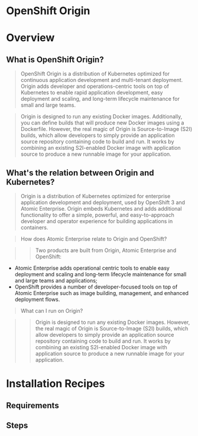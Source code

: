 OpenShift Origin
================

# Overview

## What is OpenShift Origin?

> OpenShift Origin is a distribution of Kubernetes optimized for continuous application development and multi-tenant deployment. Origin adds developer and operations-centric tools on top of Kubernetes to enable rapid application development, easy deployment and scaling, and long-term lifecycle maintenance for small and large teams.

> Origin is designed to run any existing Docker images.
> Additionally, you can define builds that will produce new Docker images using a Dockerfile.
> However, the real magic of Origin is Source-to-Image (S2I) builds, which allow developers to simply provide an application source repository containing code to build and run. It works by combining an existing S2I-enabled Docker image with application source to produce a new runnable image for your application.

## What's the relation between Origin and Kubernetes?

> Origin is a distribution of Kubernetes optimized for enterprise application development and deployment, used by OpenShift 3 and Atomic Enterprise. Origin embeds Kubernetes and adds additional functionality to offer a simple, powerful, and easy-to-approach developer and operator experience for building applications in containers.

> How does Atomic Enterprise relate to Origin and OpenShift?

>> Two products are built from Origin, Atomic Enterprise and OpenShift:
- Atomic Enterprise adds operational centric tools to enable easy deployment and scaling and long-term lifecycle maintenance for small and large teams and applications;
- OpenShift provides a number of developer-focused tools on top of Atomic Enterprise such as image building, management, and enhanced deployment flows.

> What can I run on Origin?

>> Origin is designed to run any existing Docker images. However, the real magic of Origin is Source-to-Image (S2I) builds, which allow developers to simply provide an application source repository containing code to build and run. It works by combining an existing S2I-enabled Docker image with application source to produce a new runnable image for your application.

# Installation Recipes

## Requirements

## Steps
